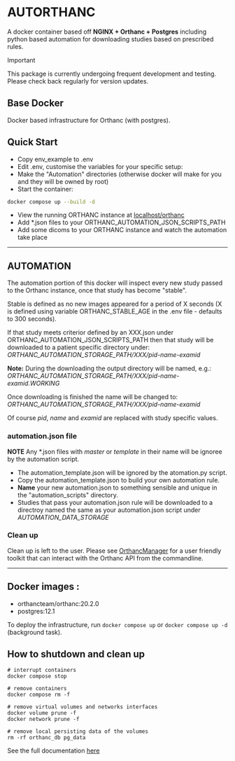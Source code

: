 # AUTORTHANC

A docker container based off **NGINX + Orthanc + Postgres** including python based automation for downloading studies based on prescribed rules. 

> [!IMPORTANT]  
> This package is currently undergoing frequent development and testing. Please check back regularly for version updates.

## Base Docker

Docker based infrastructure for Orthanc (with postgres). 

## Quick Start

- Copy env_example to .env
- Edit .env, customise the variables for your specific setup:
- Make the "Automation" directories (otherwise docker will make for you and they will be owned by root)
- Start the container: 
```bash
docker compose up --build -d
```
- View the running ORTHANC instance at [localhost/orthanc](http://localhost/orthanc)
- Add *.json files to your ORTHANC_AUTOMATION_JSON_SCRIPTS_PATH 
- Add some dicoms to your ORTHANC instance and watch the automation take place

----- 


## AUTOMATION

The automation portion of this docker will inspect every new study passed to the Orthanc instance, once that study has become "stable". 

Stable is defined as no new images appeared for a period of X seconds (X is defined using variable ORTHANC_STABLE_AGE in the .env file - defaults to 300 seconds). 

If that study meets criterior defined by an XXX.json under ORTHANC_AUTOMATION_JSON_SCRIPTS_PATH then that study will be downloaded to a patient specific directory under: *ORTHANC_AUTOMATION_STORAGE_PATH/XXX/pid-name-examid*

**Note:** During the downloading the output directory will be named, e.g.: 
*ORTHANC_AUTOMATION_STORAGE_PATH/XXX/pid-name-examid.WORKING*

Once downloading is finished the name will be changed to:
*ORTHANC_AUTOMATION_STORAGE_PATH/XXX/pid-name-examid*

Of course *pid*, *name* and *examid* are replaced with study specific values.  

### automation.json file

**NOTE** Any *.json files with *master* or *template* in their name will be ignoree by the automation script. 

- The automation_template.json will be ignored by the atomation.py script. 
- Copy the automation_template.json to build your own automation rule.
- **Name** your new automation.json to something sensible and unique in the "automation_scripts" directory.
- Studies that pass your automation.json rule will be downloaded to a directroy named the same as your automation.json script under *AUTOMATION_DATA_STORAGE*


### Clean up

Clean up is left to the user. Please see [OrthancManager](https://github.com/fraser29/OrthancManager) for a user friendly toolkit that can interact with the Orthanc API from the commandline. 

--------------------

## Docker images :
- orthancteam/orthanc:20.2.0
- postgres:12.1

To deploy the infrastructure, run `docker compose up` or `docker compose up -d` (background task).


## How to shutdown and clean up

```
# interrupt containers
docker compose stop 

# remove containers
docker compose rm -f

# remove virtual volumes and networks interfaces
docker volume prune -f
docker network prune -f

# remove local persisting data of the volumes
rm -rf orthanc_db pg_data
```

See the full documentation [here](https://fraser29.github.io/autorthanc/)
